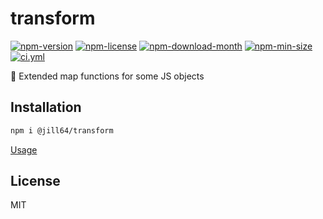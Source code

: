 <!----- BEGIN GHOST DOCS HEADER ----->

# transform

<!----- BEGIN GHOST DOCS BADGES -----><a href="https://npmjs.com/package/@jill64/transform"><img src="https://img.shields.io/npm/v/@jill64/transform" alt="npm-version" /></a> <a href="https://npmjs.com/package/@jill64/transform"><img src="https://img.shields.io/npm/l/@jill64/transform" alt="npm-license" /></a> <a href="https://npmjs.com/package/@jill64/transform"><img src="https://img.shields.io/npm/dm/@jill64/transform" alt="npm-download-month" /></a> <a href="https://npmjs.com/package/@jill64/transform"><img src="https://img.shields.io/bundlephobia/min/@jill64/transform" alt="npm-min-size" /></a> <a href="https://github.com/jill64/transform/actions/workflows/ci.yml"><img src="https://github.com/jill64/transform/actions/workflows/ci.yml/badge.svg" alt="ci.yml" /></a><!----- END GHOST DOCS BADGES ----->

💠 Extended map functions for some JS objects

<!----- END GHOST DOCS HEADER ----->

## Installation

```bash
npm i @jill64/transform
```

[Usage](./test/index.test.ts)

<!----- BEGIN GHOST DOCS FOOTER ----->

## License

MIT

<!----- END GHOST DOCS FOOTER ----->
